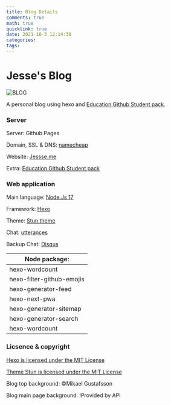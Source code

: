 ```yaml
---
title: Blog Details
comments: true
math: true
quicklink: true
date: 2021-10-3 12:14:30
categories:
tags:
---
```


# Jesse's Blog

![BLOG](https://github.com/jgong-whschool/jgong-whschool.github.io/raw/c19a7efd090cc55ca30985c9424897b725d30a65/source/images/BLOG.png)

A personal blog using hexo and [Education Github Student pack](http://education.github.com).

<!-- more -->

### Server

Server: Github Pages

Domain, SSL & DNS: [namecheap](https://www.namecheap.com/)

Website: [Jessse.me](https://jessse.me)

Extra: [Education Github Student pack](http://education.github.com)



### Web application

Main language: [Node.Js 17](https://nodejs.org/)

Framework: [Hexo](https://github.com/hexojs/hexo) 

Theme: [Stun theme](https://github.com/liuyib/hexo-theme-stun/blob/master/README_en-US.md)

Chat: [utterances](https://github.com/utterance)

Backup Chat: [Disqus](https://disqus.com)

| Node package:             |
| ------------------------- |
| hexo-wordcount            |
| hexo-filter-github-emojis |
| hexo-generator-feed       |
| hexo-next-pwa             |
| hexo-generator-sitemap    |
| hexo-generator-search     |
| hexo-wordcount            |



### Licsence & copyright

[Hexo is licensed under the MIT License](https://github.com/hexojs/hexo/blob/master/LICENSE)

[Theme Stun is licensed under the MIT License](https://github.com/liuyib/hexo-theme-stun/blob/master/LICENSE)

Blog top background: ©Mikael Gustafsson

Blog main page background: !Provided by API
